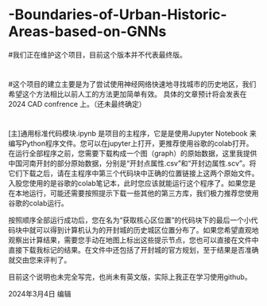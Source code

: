 # -Boundaries-of-Urban-Historic-Areas-based-on-GNNs
#我们正在维护这个项目，目前这个版本并不代表最终版。
#
#这个项目的建立主要是为了尝试使用神经网络快速地寻找城市的历史地区，我们希望这个方法相比以前人工的方法更加简单有效。
具体的文章预计将会发表在 2024 CAD confrence 上。（还未最终确定）
#
[主]通用标准代码模块.ipynb 是项目的主程序，它是是使用Jupyter Notebook 来编写Python程序文件。您可以在jupyter上打开，更推荐使用谷歌的colab打开。
在运行全部程序之前，您需要下载构成一个图（graph）的原始数据，这里我提供中国河南开封的部分原始数据，分别是“开封点属性.csv”和“开封边属性.scv”。将它们下载之后，请在主程序中第三个代码块中正确的位置链接上这两个原始文件。入股您使用的是谷歌的colab笔记本，此时您应该就能运行这个程序了。如果您是在本地运行，可能还需要按照提示下载一些其他的第三方库，我们极力推荐您使用谷歌的colab运行。

按照顺序全部运行成功后，您在名为“获取核心区位置”的代码块下的最后一个小代码块中就可以得到计算机认为的开封城的历史城区位置分布了。如果您希望直观地观察出计算结果，需要您手动在地图上标出这些提示节点，您也可以直接在文件中直接下载我标记的结果。在文件中还包括了开封城的官方规划，至于结果是否准确就交由您来评判了。

目前这个说明也未完全写完，也尚未有英文版，实际上我正在学习使用github。

2024年3月4日 编辑

